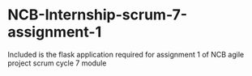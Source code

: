 # NCB-Internship-scrum-7-assignment-1
Included is the flask application required for assignment 1 of NCB agile project scrum cycle 7 module 
